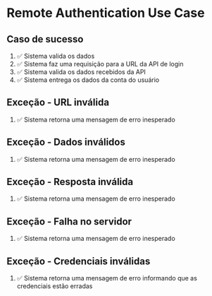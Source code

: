 # Remote Authentication Use Case

## Caso de sucesso
1. ✅ Sistema valida os dados
2. ✅ Sistema faz uma requisição para a URL da API de login
3. ✅ Sistema valida os dados recebidos da API
4. ✅ Sistema entrega os dados da conta do usuário

## Exceção - URL inválida
1. ✅ Sistema retorna uma mensagem de erro inesperado

## Exceção - Dados inválidos
1. ✅ Sistema retorna uma mensagem de erro inesperado

## Exceção - Resposta inválida
1. ✅ Sistema retorna uma mensagem de erro inesperado

## Exceção - Falha no servidor
1. ✅ Sistema retorna uma mensagem de erro inesperado

## Exceção - Credenciais inválidas
1. ✅ Sistema retorna uma mensagem de erro informando que as credenciais estão erradas